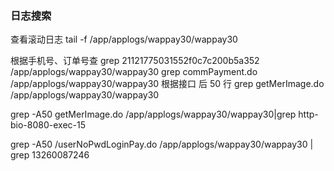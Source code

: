 ### 日志搜索

查看滚动日志
tail -f /app/applogs/wappay30/wappay30

根据手机号、订单号查
grep 21121775031552f0c7c200b5a352 /app/applogs/wappay30/wappay30
grep commPayment.do /app/applogs/wappay30/wappay30
根据接口 后 50 行
grep getMerImage.do /app/applogs/wappay30/wappay30

grep -A50 getMerImage.do /app/applogs/wappay30/wappay30|grep http-bio-8080-exec-15

grep -A50 /userNoPwdLoginPay.do /app/applogs/wappay30/wappay30 | grep 13260087246
